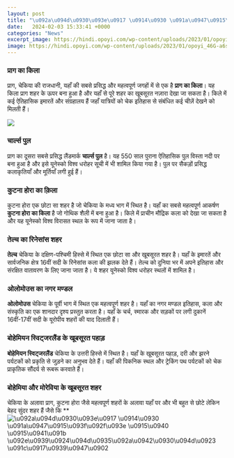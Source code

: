 ```yaml
---
layout: post
title: "\u092a\u094d\u0930\u093e\u0917 \u0914\u0930 \u091a\u0947\u0915\u093f\u092f\u093e \u0915\u0940 \u0915\u0941\u091b \u092e\u0939\u0924\u094d\u0935\u092a\u0942\u0930\u094d\u0923 \u091c\u0917\u0939\u0947\u0902"
date:   2024-02-03 15:33:41 +0000
categories: "News"
excerpt_image: https://hindi.opoyi.com/wp-content/uploads/2023/01/opoyi_46G-a6sqo.jpg
image: https://hindi.opoyi.com/wp-content/uploads/2023/01/opoyi_46G-a6sqo.jpg
---
```


### प्राग का किला
प्राग, चेकिया की राजधानी, यहाँ की सबसे प्रसिद्ध और महत्वपूर्ण जगहों में से एक है **प्राग का किला**। यह किला प्राग शहर के ऊपर बना हुआ है और यहाँ से पूरे शहर का खूबसूरत नज़ारा देखा जा सकता है। किले में कई ऐतिहासिक इमारतें और संग्रहालय हैं जहाँ यात्रियों को चेक इतिहास से संबंधित कई चीज़ें देखने को मिलती हैं। 

![](https://hindi.opoyi.com/wp-content/uploads/2023/01/opoyi_2vLF9auZA.jpg)
### चार्ल्स पुल 
प्राग का दूसरा सबसे प्रसिद्ध लैंडमार्क **चार्ल्स पुल** है। यह 550 साल पुराना ऐतिहासिक पुल विस्ता नदी पर बना हुआ है और इसे यूनेस्को विश्व धरोहर सूची में भी शामिल किया गया है। पुल पर सैकड़ों प्रसिद्ध कलाकृतियाँ और मूर्तियाँ लगी हुई हैं। 
### कुटना होरा का क़िला
कुटना होरा एक छोटा सा शहर है जो चेकिया के मध्य भाग में स्थित है। यहाँ का सबसे महत्वपूर्ण आकर्षण **कुटना होरा का किला** है जो गोथिक शैली में बना हुआ है। किले में प्राचीन मौद्रिक कला को देखा जा सकता है और यह यूनेस्को विश्व विरासत स्थल के रूप में जाना जाता है।
### तेल्च का रिनेसांस शहर 
**तेल्च** चेकिया के दक्षिण-पश्चिमी हिस्से में स्थित एक छोटा सा और खूबसूरत शहर है। यहाँ के इमारतें और सार्वजनिक क्षेत्र 16वीं सदी के रिनेसांस कला की झलक देते हैं। तेल्च को दुनिया भर में अपने इतिहास और संरक्षित वातावरण के लिए जाना जाता है। ये शहर यूनेस्को विश्व धरोहर स्थलों में शामिल है।
### ओलोमोउस का नगर मण्डल 
**ओलोमोउस** चेकिया के पूर्वी भाग में स्थित एक महत्वपूर्ण शहर है। यहाँ का नगर मण्डल इतिहास, कला और संस्कृति का एक शानदार दृश्य प्रस्तुत करता है। यहाँ के चर्च, स्मारक और सड़कों पर लगी दुकानें 16वीं-17वीं सदी के यूरोपीय शहरों की याद दिलाती हैं। 
### बोहेमियन स्विट्जरलैंड के खूबसूरत पहाड़ 
**बोहेमियन स्विट्जरलैंड** चेकिया के उत्तरी हिस्से में स्थित है। यहाँ के खूबसूरत पहाड़, दरी और झरने पर्यटकों को प्रकृति से जुड़ने का अनुभव देते हैं। यहाँ की पिकनिक स्थल और ट्रेकिंग पथ पर्यटकों को चेक प्राकृतिक सौंदर्य से रूबरू करवाते हैं।
### बोहेमिया और मोरेविया के खूबसूरत शहर
चेकिया के अलावा प्राग, कुटना होरा जैसे महत्वपूर्ण शहरों के अलावा यहाँ पर और भी बहुत से छोटे लेकिन बेहद सुंदर शहर हैं जैसे कि **
![\u092a\u094d\u0930\u093e\u0917 \u0914\u0930 \u091a\u0947\u0915\u093f\u092f\u093e \u0915\u0940 \u0915\u0941\u091b \u092e\u0939\u0924\u094d\u0935\u092a\u0942\u0930\u094d\u0923 \u091c\u0917\u0939\u0947\u0902](https://hindi.opoyi.com/wp-content/uploads/2023/01/opoyi_46G-a6sqo.jpg)